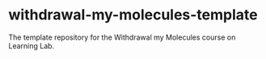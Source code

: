 # withdrawal-my-molecules-template
The template repository for the Withdrawal my Molecules  course on Learning Lab.
